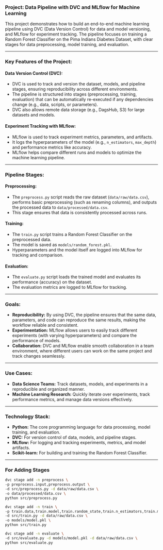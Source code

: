 ### Project: Data Pipeline with DVC and MLflow for Machine Learning

This project demonstrates how to build an end-to-end machine learning pipeline using DVC (Data Version Control) for data and model versioning, and MLflow for experiment tracking. The pipeline focuses on training a Random Forest Classifier on the Pima Indians Diabetes Dataset, with clear stages for data preprocessing, model training, and evaluation.

---

### Key Features of the Project:

#### Data Version Control (DVC):
- DVC is used to track and version the dataset, models, and pipeline stages, ensuring reproducibility across different environments.
- The pipeline is structured into stages (preprocessing, training, evaluation) that can be automatically re-executed if any dependencies change (e.g., data, scripts, or parameters).
- DVC also allows remote data storage (e.g., DagsHub, S3) for large datasets and models.

#### Experiment Tracking with MLflow:
- MLflow is used to track experiment metrics, parameters, and artifacts.
- It logs the hyperparameters of the model (e.g., `n_estimators`, `max_depth`) and performance metrics like accuracy.
- MLflow helps compare different runs and models to optimize the machine learning pipeline.

---

### Pipeline Stages:

#### Preprocessing:
- The `preprocess.py` script reads the raw dataset (`data/raw/data.csv`), performs basic preprocessing (such as renaming columns), and outputs the processed data to `data/processed/data.csv`.
- This stage ensures that data is consistently processed across runs.

#### Training:
- The `train.py` script trains a Random Forest Classifier on the preprocessed data.
- The model is saved as `models/random_forest.pkl`.
- Hyperparameters and the model itself are logged into MLflow for tracking and comparison.

#### Evaluation:
- The `evaluate.py` script loads the trained model and evaluates its performance (accuracy) on the dataset.
- The evaluation metrics are logged to MLflow for tracking.

---

### Goals:

- **Reproducibility:** By using DVC, the pipeline ensures that the same data, parameters, and code can reproduce the same results, making the workflow reliable and consistent.
- **Experimentation:** MLflow allows users to easily track different experiments (with varying hyperparameters) and compare the performance of models.
- **Collaboration:** DVC and MLflow enable smooth collaboration in a team environment, where different users can work on the same project and track changes seamlessly.

---

### Use Cases:

- **Data Science Teams:** Track datasets, models, and experiments in a reproducible and organized manner.
- **Machine Learning Research:** Quickly iterate over experiments, track performance metrics, and manage data versions effectively.

---

### Technology Stack:

- **Python:** The core programming language for data processing, model training, and evaluation.
- **DVC:** For version control of data, models, and pipeline stages.
- **MLflow:** For logging and tracking experiments, metrics, and model artifacts.
- **Scikit-learn:** For building and training the Random Forest Classifier.

---

### For Adding Stages

```bash
dvc stage add -n preprocess \
-p preprocess.input,preprocess.output \
-d src/preprocess.py -d data/raw/data.csv \
-o data/processed/data.csv \
python src/preprocess.py

dvc stage add -n train \
-p train.data,train.model,train.random_state,train.n_estimators,train.max_depth \
-d src/train.py -d data/raw/data.csv \
-o models/model.pkl \
python src/train.py

dvc stage add -n evaluate \
-d src/evaluate.py -d models/model.pkl -d data/raw/data.csv \
python src/evaluate.py

